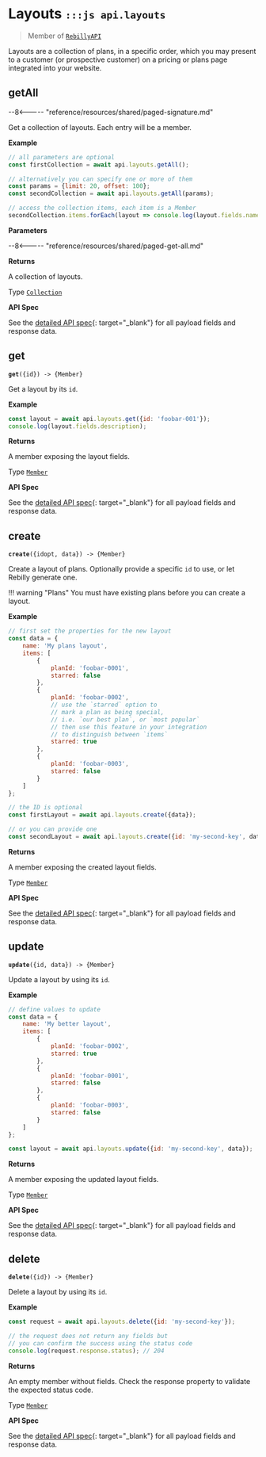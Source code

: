 # Layouts <small>`:::js api.layouts`</small>

> Member of [`RebillyAPI`][goto-rebillyapi]

Layouts are a collection of plans, in a specific order, which you may present to a customer (or prospective customer) on a pricing or plans page integrated into your website.



## getAll

--8<----- "reference/resources/shared/paged-signature.md"

Get a collection of layouts. Each entry will be a member.


**Example**

```js
// all parameters are optional
const firstCollection = await api.layouts.getAll();

// alternatively you can specify one or more of them
const params = {limit: 20, offset: 100}; 
const secondCollection = await api.layouts.getAll(params);

// access the collection items, each item is a Member
secondCollection.items.forEach(layout => console.log(layout.fields.name));
```

**Parameters**


--8<----- "reference/resources/shared/paged-get-all.md"


**Returns**

A collection of layouts.

Type [`Collection`][goto-collection]


**API Spec**

See the [detailed API spec][1]{: target="_blank"} for all payload fields and response data.

## get
<div class="method"><code><strong>get</strong>({<span class="prop">id</span>}) -> <span class="return">{Member}</span></code></div>

Get a layout by its `id`.


**Example**

```js
const layout = await api.layouts.get({id: 'foobar-001'});
console.log(layout.fields.description);
```


**Returns**

A member exposing the layout fields.

Type [`Member`][goto-member]


**API Spec**

See the [detailed API spec][2]{: target="_blank"} for all payload fields and response data.

## create
<div class="method"><code><strong>create</strong>({<span class="prop">id</span><span class="optional" title="optional">opt</span>, <span class="prop">data</span>}) -> <span class="return">{Member}</span></code></div>

Create a layout of plans. Optionally provide a specific `id` to use, or let Rebilly generate one. 

!!! warning "Plans"
    You must have existing plans before you can create a layout.  


**Example**

```js
// first set the properties for the new layout
const data = {
    name: 'My plans layout',
    items: [
        {
            planId: 'foobar-0001', 
            starred: false
        },
        {
            planId: 'foobar-0002',
            // use the `starred` option to
            // mark a plan as being special, 
            // i.e. `our best plan`, or `most popular`
            // then use this feature in your integration 
            // to distinguish between `items`
            starred: true
        },
        {
            planId: 'foobar-0003', 
            starred: false
        }
    ]
};

// the ID is optional
const firstLayout = await api.layouts.create({data});

// or you can provide one
const secondLayout = await api.layouts.create({id: 'my-second-key', data});
```


**Returns**

A member exposing the created layout fields.

Type [`Member`][goto-member]


**API Spec**

See the [detailed API spec][3]{: target="_blank"} for all payload fields and response data.

## update
<div class="method"><code><strong>update</strong>({<span class="prop">id</span>, <span class="prop">data</span>}) -> <span class="return">{Member}</span></code></div>

Update a layout by using its `id`. 


**Example**

```js
// define values to update
const data = {
    name: 'My better layout',
    items: [
        {
            planId: 'foobar-0002', 
            starred: true
        },
        {
            planId: 'foobar-0001',
            starred: false
        },
        {
            planId: 'foobar-0003', 
            starred: false
        }
    ]
};

const layout = await api.layouts.update({id: 'my-second-key', data});
```


**Returns**

A member exposing the updated layout fields.

Type [`Member`][goto-member]


**API Spec**

See the [detailed API spec][3]{: target="_blank"} for all payload fields and response data.

## delete
<div class="method"><code><strong>delete</strong>({<span class="prop">id</span>}) -> <span class="return">{Member}</span></code></div>

Delete a layout by using its `id`. 


**Example**

```js
const request = await api.layouts.delete({id: 'my-second-key'});

// the request does not return any fields but
// you can confirm the success using the status code
console.log(request.response.status); // 204
```


**Returns**

An empty member without fields. Check the response property to validate the expected status code.

Type [`Member`][goto-member]


**API Spec**

See the [detailed API spec][4]{: target="_blank"} for all payload fields and response data.

[goto-rebillyapi]: ../rebilly-api
[goto-collection]: ../types/collection
[goto-member]: ../types/member
[1]: https://rebilly.github.io/RebillyAPI/#tag/Layouts%2Fpaths%2F~1layouts%2Fget
[2]: https://rebilly.github.io/RebillyAPI/#tag/Layouts%2Fpaths%2F~1layouts~1%7Bid%7D%2Fget
[3]: https://rebilly.github.io/RebillyAPI/#tag/Layouts%2Fpaths%2F~1layouts~1%7Bid%7D%2Fput
[4]: https://rebilly.github.io/RebillyAPI/#tag/Layouts%2Fpaths%2F~1layouts~1%7Bid%7D%2Fdelete
